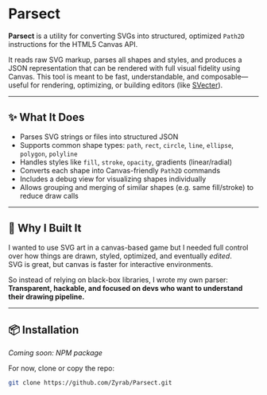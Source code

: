 # Parsect

**Parsect** is a utility for converting SVGs into structured, optimized `Path2D` instructions for the HTML5 Canvas API.

It reads raw SVG markup, parses all shapes and styles, and produces a JSON representation that can be rendered with full visual fidelity using Canvas. This tool is meant to be fast, understandable, and composable—useful for rendering, optimizing, or building editors (like [SVecter](https://github.com/Zyrab/SVecter)).

---

## ✨ What It Does

- Parses SVG strings or files into structured JSON
- Supports common shape types: `path`, `rect`, `circle`, `line`, `ellipse`, `polygon`, `polyline`
- Handles styles like `fill`, `stroke`, `opacity`, gradients (linear/radial)
- Converts each shape into Canvas-friendly `Path2D` commands
- Includes a debug view for visualizing shapes individually
- Allows grouping and merging of similar shapes (e.g. same fill/stroke) to reduce draw calls

---

## 🧠 Why I Built It

I wanted to use SVG art in a canvas-based game but I needed full control over how things are drawn, styled, optimized, and eventually *edited*.  
SVG is great, but canvas is faster for interactive environments.

So instead of relying on black-box libraries, I wrote my own parser:  
**Transparent, hackable, and focused on devs who want to understand their drawing pipeline.**

---

## 📦 Installation

_Coming soon: NPM package_

For now, clone or copy the repo:

```bash
git clone https://github.com/Zyrab/Parsect.git
